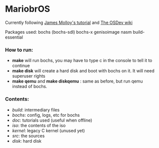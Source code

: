 # MariobrOS #

Currently following [James Molloy's tutorial](www.jamesmolloy.co.uk/tutorial_html/6.-Paging.html) and [The OSDev wiki](wiki.osdev.org)

Packages used: bochs (bochs-sdl) bochs-x genisoimage nasm build-essential

### How to run: ###
* **make** will run bochs, you may have to type c in the console to tell it to continue
* **make disk** will create a hard disk and boot with bochs on it. It will need superuser rights
* **make qemu** and **make diskqemu** : same as before, but run qemu instead of bochs.

### Contents: ###
- *build*:    intermediary files
- *bochs*:    config, logs, etc for bochs
- *doc*:      tutorials used (useful when offline)
- *iso*:      the contents of the iso
- *kernel*:   legacy C kernel (unused yet)
- *src*:      the sources
- *disk*:     hard disk
